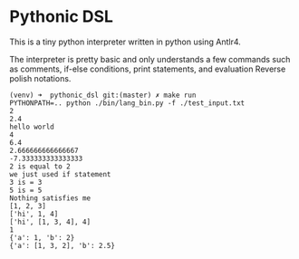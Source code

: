 # Pythonic DSL

This is a tiny python interpreter written in python using Antlr4.

The interpreter is pretty basic and only understands a few commands such as comments, if-else conditions, print statements,
and evaluation Reverse polish notations.


```
(venv) ➜  pythonic_dsl git:(master) ✗ make run
PYTHONPATH=.. python ./bin/lang_bin.py -f ./test_input.txt
2
2.4
hello world
4
6.4
2.666666666666667
-7.333333333333333
2 is equal to 2
we just used if statement
3 is = 3
5 is = 5
Nothing satisfies me
[1, 2, 3]
['hi', 1, 4]
['hi', [1, 3, 4], 4]
1
{'a': 1, 'b': 2}
{'a': [1, 3, 2], 'b': 2.5}
```